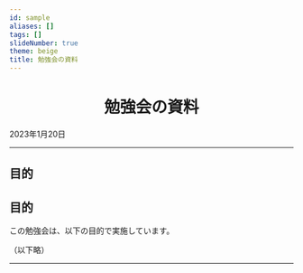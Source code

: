 ```yaml
---
id: sample
aliases: []
tags: []
slideNumber: true
theme: beige
title: 勉強会の資料
---
```


<style type="text/css"> .reveal h1, .reveal h2, .reveal h3, .reveal h4, .reveal h5, .reveal h6 { text-transform: none; text-align: left;}
.reveal p {line-height: initial; text-align: left;}.text-center { text-align: center !important; } li {font-size: 0.9em; line-height: initial;} .reveal small {line-height: 2.3em}
.reveal pre {width: 100%} .reveal.slides{width: 100%}
</style>

<h1 class="text-center">勉強会の資料</h1>
2023年1月20日

---

<section data-auto-animate>

## 目的

</section>
<section data-auto-animate>

## 目的

この勉強会は、以下の目的で実施しています。

（以下略）

</section>

---

